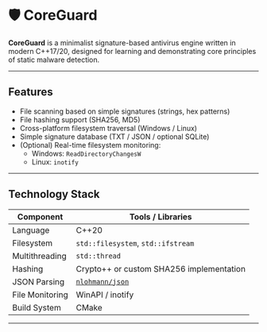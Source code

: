 # 🛡 CoreGuard

**CoreGuard** is a minimalist signature-based antivirus engine written in modern C++17/20, designed for learning and demonstrating core principles of static malware detection.

---

## Features

- File scanning based on simple signatures (strings, hex patterns)
- File hashing support (SHA256, MD5)
- Cross-platform filesystem traversal (Windows / Linux)
- Simple signature database (TXT / JSON / optional SQLite)
- (Optional) Real-time filesystem monitoring:
  - Windows: `ReadDirectoryChangesW`
  - Linux: `inotify`

---

## Technology Stack

| Component          | Tools / Libraries                                |
|--------------------|--------------------------------------------------|
| Language           | C++20                                            |
| Filesystem         | `std::filesystem`, `std::ifstream`               |
| Multithreading     | `std::thread`                                    |
| Hashing            | Crypto++ or custom SHA256 implementation         |
| JSON Parsing       | [`nlohmann/json`](https://github.com/nlohmann/json) |
| File Monitoring    | WinAPI / inotify                                 |
| Build System       | CMake                                            |

---
